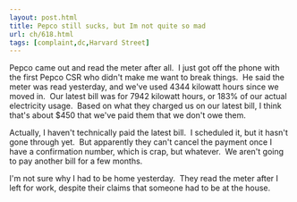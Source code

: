 ```yaml
---
layout: post.html
title: Pepco still sucks, but Im not quite so mad
url: ch/618.html
tags: [complaint,dc,Harvard Street]
---
```

Pepco came out and read the meter after all.  I just got off the phone with the first Pepco CSR who didn't make me want to break things.  He said the meter was read yesterday, and we've used 4344 kilowatt hours since we moved in.  Our latest bill was for 7942 kilowatt hours, or 183% of our actual electricity usage.  Based on what they charged us on our latest bill, I think that's about $450 that we've paid them that we don't owe them.

Actually, I haven't technically paid the latest bill.  I scheduled it, but it hasn't gone through yet.  But apparently they can't cancel the payment once I have a confirmation number, which is crap, but whatever.  We aren't going to pay another bill for a few months.

I'm not sure why I had to be home yesterday.  They read the meter after I left for work, despite their claims that someone had to be at the house.
